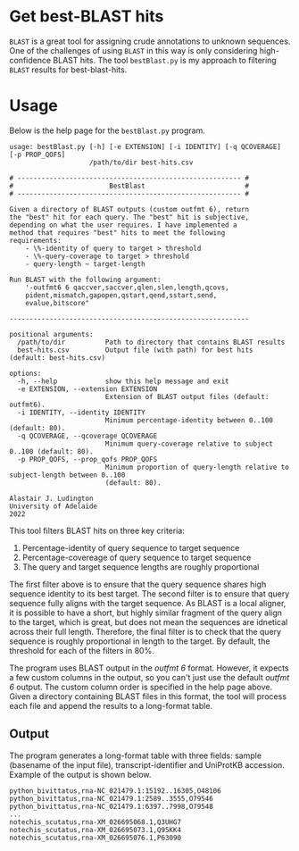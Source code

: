 # Get best-BLAST hits

`BLAST` is a great tool for assigning crude annotations to unknown sequences. One of the challenges of
using `BLAST` in this way is only considering high-confidence BLAST hits. The tool `bestBlast.py` is my
approach to filtering `BLAST` results for best-blast-hits.

# Usage

Below is the help page for the `bestBlast.py` program.

```
usage: bestBlast.py [-h] [-e EXTENSION] [-i IDENTITY] [-q QCOVERAGE] [-p PROP_QOFS]
                    /path/to/dir best-hits.csv

# -------------------------------------------------------- #
#                        BestBlast                         #
# -------------------------------------------------------- #

Given a directory of BLAST outputs (custom outfmt 6), return
the "best" hit for each query. The "best" hit is subjective,
depending on what the user requires. I have implemented a
method that requires "best" hits to meet the following
requirements:
    - \%-identity of query to target > threshold
    - \%-query-coverage to target > threshold
    - query-length ~ target-length

Run BLAST with the following argument:
    '-outfmt6 6 qaccver,saccver,qlen,slen,length,qcovs,
    pident,mismatch,gapopen,qstart,qend,sstart,send,
    evalue,bitscore"

------------------------------------------------------------

positional arguments:
  /path/to/dir          Path to directory that contains BLAST results
  best-hits.csv         Output file (with path) for best hits (default: best-hits.csv)

options:
  -h, --help            show this help message and exit
  -e EXTENSION, --extension EXTENSION
                        Extension of BLAST output files (default: outfmt6).
  -i IDENTITY, --identity IDENTITY
                        Minimum percentage-identity between 0..100 (default: 80).
  -q QCOVERAGE, --qcoverage QCOVERAGE
                        Minimum query-coverage relative to subject 0..100 (default: 80).
  -p PROP_QOFS, --prop_qofs PROP_QOFS
                        Minimum proportion of query-length relative to subject-length between 0..100
                        (default: 80).

Alastair J. Ludington
University of Adelaide
2022
```

This tool filters BLAST hits on three key criteria:

1. Percentage-identity of query sequence to target sequence
2. Percentage-covereage of query sequence to target sequence
3. The query and target sequence lengths are roughly proportional

The first filter above is to ensure that the query sequence shares high sequence identity to its
best target. The second filter is to ensure that query sequence fully aligns with the target sequence.
As BLAST is a local aligner, it is possible to have a short, but highly similar fragment of the query
align to the target, which is great, but does not mean the sequences are idnetical across their full
length. Therefore, the final filter is to check that the query sequence is roughly proportional in length to
the target. By default, the threshold for each of the filters in 80\%.

The program uses BLAST output in the *outfmt 6* format. However, it expects a few custom columns in the output,
so you can't just use the default *outfmt 6* output. The custom column order is specified in the help
page above. Given a directory containing BLAST files in this format, the tool will process each file
and append the results to a long-format table.

## Output

The program generates a long-format table with three fields: sample (basename of the input file),
transcript-identifier and UniProtKB accession. Example of the output is shown below.

```
python_bivittatus,rna-NC_021479.1:15192..16305,O48106
python_bivittatus,rna-NC_021479.1:2589..3555,O79546
python_bivittatus,rna-NC_021479.1:6397..7998,O79548
...
notechis_scutatus,rna-XM_026695068.1,Q3UHG7
notechis_scutatus,rna-XM_026695073.1,Q95KK4
notechis_scutatus,rna-XM_026695076.1,P63090
```